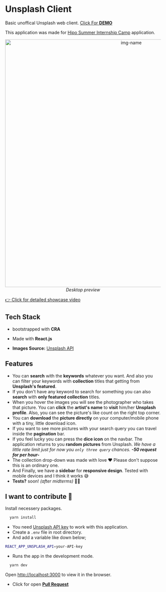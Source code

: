 # Unsplash Client

Basic unoffical Unsplash web client. [Click For **DEMO**](https://unsplash-unoffical-client-hasantezcan.vercel.app/)


This application was made for [Hipo Summer Internship Camp](https://hipolabs.com/internship/) application. 

<p align="center">
	<a href="https://unsplash-unoffical-client-hasantezcan.vercel.app/">
		<img alt="img-name" src="./preview.gif" width="800">
  <br>
	</a>
	<em>Desktop preview</em>
</p>

[👉 Click for detailed showcase video](https://www.youtube.com/watch?v=W-Haha25lWA) 


## Tech Stack
- bootstrapped with **CRA**

- Made with **React.js**

- **Images Source:** [Unsplash API](https://unsplash.com/developers)

## Features

- You can **search** with the **keywords** whatever you want. And also you can filter your keywords with **collection** titles that getting from **Unsplash's featured**. 
- If you don't have any keyword to search for something you can also **search** with **only featured collection** titles.
- When you hover the images you will see the photographer who takes that picture. You can **click** the **artist's name** to **visit** him/her **Unsplash profile**. Also, you can see the picture's like count on the right top corner.
- You can **download** the **picture directly** on your computer/mobile phone with a tiny, little download icon.
- If you want to see more pictures with your search query you can travel inside the **pagination** bar.
- If you feel lucky you can press the **dice icon** on the navbar. The application returns to you **random pictures** from Unsplash. *We have a little rate limit just for now you `only three query` chances.* ***-50 request for per hour-***
- The collection drop-down was made with love ❤️ Please don't suppose this is an ordinary one.
- And Finally, we have a **sidebar** for **responsive design**. Tested with mobile devices and I think it works 😅
- **Tests?** soon! *(after midterms)* 🧑‍💻

## I want to contribute 👋 

Install necessery packages.
```bash
  yarn install
```

- You need [Unsplash API key](https://unsplash.com/oauth/applications) to work with this application.  
- Create a `.env` file in root directory.   
- And add a variable like down below;

```bash
REACT_APP_UNSPLASH_API=your-API-key
```

- Runs the app in the development mode.

```bash
  yarn dev
```

Open [http://localhost:3000](http://localhost:3000) to view it in the browser.
- Click for open [**Pull Request**](https://github.com/hasantezcan/unsplash-client/pulls)
